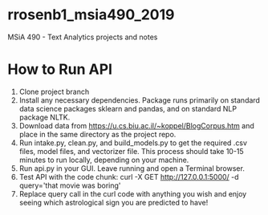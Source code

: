 # rrosenb1_msia490_2019
MSiA 490 - Text Analytics projects and notes

# How to Run API
1. Clone project branch
2. Install any necessary dependencies. Package runs primarily on standard data science packages sklearn and pandas, and on standard NLP package NLTK.
3. Download data from https://u.cs.biu.ac.il/~koppel/BlogCorpus.htm and place in the same directory as the project repo.
4. Run intake.py, clean.py, and build_models.py to get the required .csv files, model files, and vectorizer file. This process should take 10-15 minutes to run locally, depending on your machine.
5. Run api.py in your GUI. Leave running and open a Terminal browser.
6. Test API with the code chunk:
  curl -X GET http://127.0.0.1:5000/ -d query='that movie was boring'
7. Replace query call in the curl code with anything you wish and enjoy seeing which astrological sign you are predicted to have!
